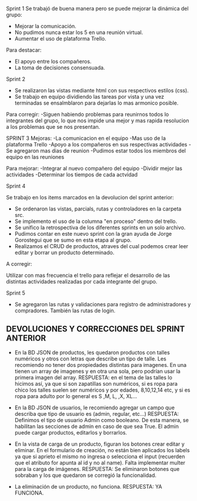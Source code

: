 Sprint 1
Se trabajó de buena manera pero se puede mejorar la dinámica del grupo:
- Mejorar la comunicación.
- No pudimos nunca estar los 5 en una reunión virtual.
- Aumentar el uso de plataforma Trello.

Para destacar:
- El apoyo entre los compañeros.
- La toma de decisiones consensuada.  


Sprint 2 
- Se realizaron las vistas mediante html con sus respectivos estilos (css).
- Se trabajo en equipo  dividiendo las tareas por vista y una vez       terminadas se ensalmblaron para dejarlas lo mas armonico posible.

Para corregir:
-Siguen habiendo problemas para reunirnos todos lo integrantes del grupo, lo que nos impide una mejor y mas rapida resolucion a los problemas que se nos presentan.

SPRINT 3
Mejoras:
-La comunicacion en el equipo
-Mas uso de la plataforma Trello
-Apoyo a los compañeros en sus respectivas actividades
-Se agregaron mas dias de reunion
-Pudimos estar todos los miembros del equipo en las reuniones 


Para mejorar:
-Integrar al nuevo compañero del equipo
-Dividir mejor las actividades
-Determinar los tiempos de cada actvidad


Sprint 4

Se trabajo en los items marcados en la devolucion del sprint anterior:
- Se ordenaron las vistas, parcials, rutas y controladores en la carpeta src.
- Se implemento el uso de la columna "en proceso" dentro del trello.
- Se unifico la retrospectiva de los diferentes sprints en un solo archivo.
- Pudimos contar en este nuevo sprint con la gran ayuda de Jorge Gorostegui que se sumo en esta etapa al grupo.
- Realizamos el CRUD de productos, atraves del cual podemos crear leer editar y borrar un producto determinado.

A corregir:

Utilizar con mas frecuencia el trello para reflejar el desarrollo de las distintas actividades realizadas por cada integrante del grupo.

Sprint 5

 - Se agregaron las rutas y validaciones para registro de administradores y compradores. También las rutas de login.

## DEVOLUCIONES Y CORRECCIONES DEL SPRINT ANTERIOR
 - En la BD JSON de productos, les quedaron productos con talles numéricos y otros con letras que describe un tipo de talle. Les recomiendo no tener dos propiedades distintas para imagenes. En una tienen un array de imagenes y en otra una sola, pero podrían usar la primera imagen del array.
RESPUESTA: en el tema de las talles lo hicimos así, ya que si son zapatillas son numéricos, si es ropa para chico los talles suelen ser numéricos y por edades, 8,10,12,14 etc, y si es ropa para adulto por lo general es S ,M, L, ,X, XL...

- En la BD JSON de usuarios, le recomiendo agregar un campo que describa que tipo de usuario es (admin, regular, etc...)
RESPUESTA: Definimos el tipo de usuario Admin como booleano. De esta manera, se habilitan las secciones de admin en caso de que sea True. El admin puede cargar productos, editarlos y borrarlos.

- En la vista de carga de un producto, figuran los botones crear editar y eliminar. En el formulario de creación, no están bien aplicados los labels ya que si aprieto el mismo no ingresa o selecciona el input 
(recuerden que el atributo for apunta al id y no al name). Falta implementar multer para la carga de imágenes.
 RESPUESTA: Se eliminaron botones que sobraban y los que quedaron se corregió la funcionalidad.

- La eliminación de un producto, no funciona.
RESPUESTA: YA FUNCIONA.

